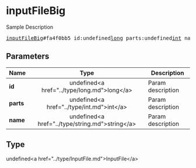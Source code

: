 # inputFileBig

Sample Description

<pre>
<a href="../constructor/inputFileBig.md">inputFileBig</a>#fa4f0bb5 id:undefined<a href="../type/long.md">long</a> parts:undefined<a href="../type/int.md">int</a> name:undefined<a href="../type/string.md">string</a> = undefined<a href="../type/InputFile.md">InputFile</a>;
</pre>

## Parameters

| Name | Type | Description |
|------|:----:|-------------|
| **id** | undefined&lt;a href=&#34;../type/long.md&#34;&gt;long&lt;/a&gt; | Param description |
| **parts** | undefined&lt;a href=&#34;../type/int.md&#34;&gt;int&lt;/a&gt; | Param description |
| **name** | undefined&lt;a href=&#34;../type/string.md&#34;&gt;string&lt;/a&gt; | Param description |

## Type

undefined&lt;a href=&#34;../type/InputFile.md&#34;&gt;InputFile&lt;/a&gt;
